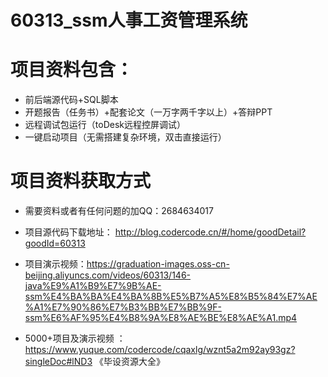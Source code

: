 #   60313_ssm人事工资管理系统

#   项目资料包含：
*    前后端源代码+SQL脚本
*    开题报告（任务书）+配套论文（一万字两千字以上）+答辩PPT
*   远程调试包运行（toDesk远程控屏调试）
*   一键启动项目（无需搭建复杂环境，双击直接运行）


#   项目资料获取方式
*   需要资料或者有任何问题的加QQ：2684634017

*   项目源代码下载地址： http://blog.codercode.cn/#/home/goodDetail?goodId=60313
*   项目演示视频：https://graduation-images.oss-cn-beijing.aliyuncs.com/videos/60313/146-java%E9%A1%B9%E7%9B%AE-ssm%E4%BA%BA%E4%BA%8B%E5%B7%A5%E8%B5%84%E7%AE%A1%E7%90%86%E7%B3%BB%E7%BB%9F-ssm%E6%AF%95%E4%B8%9A%E8%AE%BE%E8%AE%A1.mp4

*  5000+项目及演示视频 ：https://www.yuque.com/codercode/cqaxlg/wznt5a2m92ay93gz?singleDoc#lND3 《毕设资源大全》
